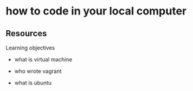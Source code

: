 # how to code in your local computer
## Resources
Learning objectives

* what is virtual machine

* who wrote vagrant

* what is ubuntu
